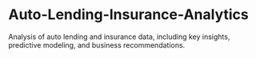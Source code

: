 # Auto-Lending-Insurance-Analytics
Analysis of auto lending and insurance data, including key insights, predictive modeling, and business recommendations.
